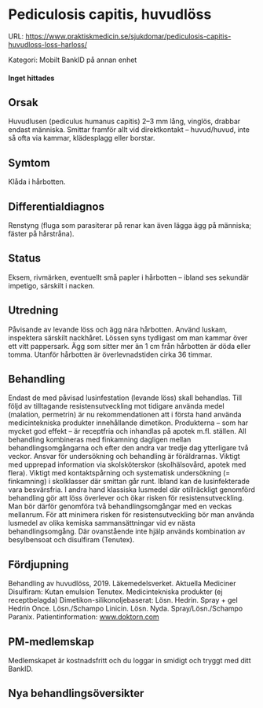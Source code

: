 # Pediculosis capitis, huvudlöss

URL: https://www.praktiskmedicin.se/sjukdomar/pediculosis-capitis-huvudloss-loss-harloss/



Kategori: Mobilt BankID på annan enhet

#### Inget hittades

## Orsak

Huvudlusen (pediculus humanus capitis) 2–3 mm lång, vinglös, drabbar endast människa. Smittar framför allt vid direktkontakt – huvud/huvud, inte så ofta via kammar, klädesplagg eller borstar.

## Symtom

Klåda i hårbotten.

## Differentialdiagnos

Renstyng (fluga som parasiterar på renar kan även lägga ägg på människa; fäster på hårstråna).

## Status

Eksem, rivmärken, eventuellt små papler i hårbotten – ibland ses sekundär impetigo, särskilt i nacken.

## Utredning

Påvisande av levande löss och ägg nära hårbotten. Använd luskam, inspektera särskilt nackhåret. Lössen syns tydligast om man kammar över ett vitt pappersark. Ägg som sitter mer än 1 cm från hårbotten är döda eller tomma. Utanför hårbotten är överlevnadstiden cirka 36 timmar.

## Behandling

Endast de med påvisad lusinfestation (levande löss) skall behandlas. Till följd av tilltagande resistensutveckling mot tidigare använda medel (malation, permetrin) är nu rekommendationen att i första hand använda medicintekniska produkter innehållande dimetikon. Produkterna – som har mycket god effekt – är receptfria och inhandlas på apotek m.fl. ställen. All behandling kombineras med finkamning dagligen mellan behandlingsomgångarna och efter den andra var tredje dag ytterligare två veckor. Ansvar för undersökning och behandling är föräldrarnas. Viktigt med upprepad information via skolsköterskor (skolhälsovård, apotek med flera). Viktigt med kontaktspårning och systematisk undersökning (= finkamning) i skolklasser där smittan går runt. Ibland kan de lusinfekterade vara besvärsfria.
I andra hand klassiska lusmedel där otillräckligt genomförd behandling gör att löss överlever och ökar risken för resistensutveckling. Man bör därför genomföra två behandlingsomgångar med en veckas mellanrum. För att minimera risken för resistensutveckling bör man använda lusmedel av olika kemiska sammansättningar vid ev nästa behandlingsomgång. Där ovanstående inte hjälp används kombination av besylbensoat och disulfiram (Tenutex).

## Fördjupning

Behandling av huvudlöss, 2019. Läkemedelsverket.
Aktuella Mediciner
Disulfiram: Kutan emulsion Tenutex.
Medicintekniska produkter (ej receptbelagda)
Dimetikon-silikonoljebaserat: Lösn. Hedrin. Spray + gel Hedrin Once. Lösn./Schampo Linicin. Lösn. Nyda.
Spray/Lösn./Schampo Paranix.
Patientinformation: www.doktorn.com

## PM-medlemskap

Medlemskapet är kostnadsfritt och du loggar in smidigt och tryggt med ditt BankID.

## Nya behandlingsöversikter

